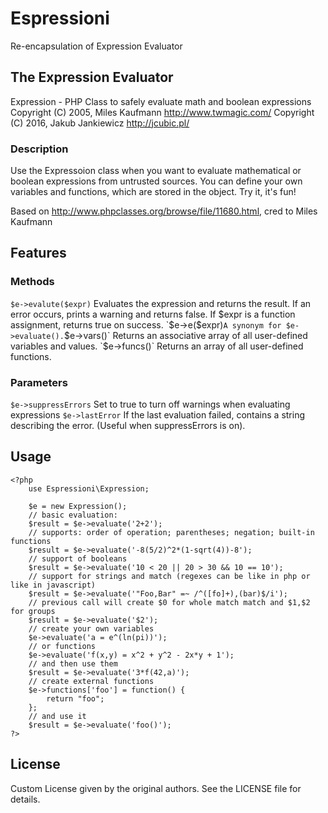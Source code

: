 # Espressioni
Re-encapsulation of Expression Evaluator

## The Expression Evaluator
Expression - PHP Class to safely evaluate math and boolean expressions
Copyright (C) 2005, Miles Kaufmann <http://www.twmagic.com/>
Copyright (C) 2016, Jakub Jankiewicz <http://jcubic.pl/>

### Description
Use the Expressoion class when you want to evaluate mathematical or boolean
expressions  from untrusted sources.  You can define your own variables and
functions, which are stored in the object.  Try it, it's fun!

Based on http://www.phpclasses.org/browse/file/11680.html, cred to Miles Kaufmann

## Features
### Methods
`$e->evalute($expr)`
	Evaluates the expression and returns the result.  If an error occurs,
	prints a warning and returns false.  If $expr is a function assignment,
	returns true on success.
`$e->e($expr)`
	A synonym for $e->evaluate().
`$e->vars()`
	Returns an associative array of all user-defined variables and values.
`$e->funcs()`
	Returns an array of all user-defined functions.

### Parameters
`$e->suppressErrors`
	Set to true to turn off warnings when evaluating expressions
`$e->lastError`
	If the last evaluation failed, contains a string describing the error.
	(Useful when suppressErrors is on).

## Usage
```
<?php
	use Espressioni\Expression;

	$e = new Expression();
	// basic evaluation:
	$result = $e->evaluate('2+2');
	// supports: order of operation; parentheses; negation; built-in functions
	$result = $e->evaluate('-8(5/2)^2*(1-sqrt(4))-8');
	// support of booleans
	$result = $e->evaluate('10 < 20 || 20 > 30 && 10 == 10');
	// support for strings and match (regexes can be like in php or like in javascript)
	$result = $e->evaluate('"Foo,Bar" =~ /^([fo]+),(bar)$/i');
	// previous call will create $0 for whole match match and $1,$2 for groups
	$result = $e->evaluate('$2');
	// create your own variables
	$e->evaluate('a = e^(ln(pi))');
	// or functions
	$e->evaluate('f(x,y) = x^2 + y^2 - 2x*y + 1');
	// and then use them
	$result = $e->evaluate('3*f(42,a)');
	// create external functions
	$e->functions['foo'] = function() {
		return "foo";
	};
	// and use it
	$result = $e->evaluate('foo()');
?>
```
## License
Custom License given by the original authors. See the LICENSE file for details.
